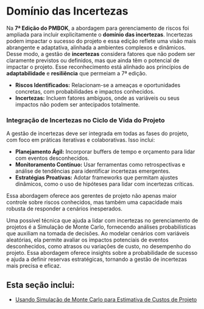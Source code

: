 # Domínio das Incertezas

Na **7ª Edição do PMBOK**, a abordagem para gerenciamento de riscos foi ampliada para incluir explicitamente o **domínio das incertezas**. Incertezas podem impactar o sucesso do projeto e essa edição reflete uma visão mais abrangente e adaptativa, alinhada a ambientes complexos e dinâmicos. Desse modo, a gestão de **incertezas** considera fatores que não podem ser claramente previstos ou definidos, mas que ainda têm o potencial de impactar o projeto. Esse reconhecimento está alinhado aos princípios de **adaptabilidade** e **resiliência** que permeiam a 7ª edição.

- **Riscos Identificados:** Relacionam-se a ameaças e oportunidades concretas, com probabilidades e impactos conhecidos.
- **Incertezas:** Incluem fatores ambíguos, onde as variáveis ou seus impactos não podem ser antecipados totalmente.

### Integração de Incertezas no Ciclo de Vida do Projeto

A gestão de incertezas deve ser integrada em todas as fases do projeto, com foco em práticas iterativas e colaborativas. Isso inclui:

- **Planejamento Ágil:** Incorporar buffers de tempo e orçamento para lidar com eventos desconhecidos.
- **Monitoramento Contínuo:** Usar ferramentas como retrospectivas e análise de tendências para identificar incertezas emergentes.
- **Estratégias Proativas:** Adotar frameworks que permitam ajustes dinâmicos, como o uso de hipóteses para lidar com incertezas críticas.

Essa abordagem oferece aos gerentes de projeto não apenas maior controle sobre riscos conhecidos, mas também uma capacidade mais robusta de responder a cenários inesperados.

Uma possível técnica que ajuda a lidar com incertezas no gerenciamento de projetos é a Simulação de Monte Carlo, fornecendo análises probabilísticas que auxiliam na tomada de decisões. Ao modelar cenários com variáveis aleatórias, ela permite avaliar os impactos potenciais de eventos desconhecidos, como atrasos ou variações de custo, no desempenho do projeto. Essa abordagem oferece insights sobre a probabilidade de sucesso e ajuda a definir reservas estratégicas, tornando a gestão de incertezas mais precisa e eficaz.

## Esta seção inclui:

- [Usando Simulação de Monte Carlo para Estimativa de Custos de Projeto](monte-carlo.ipynb)

